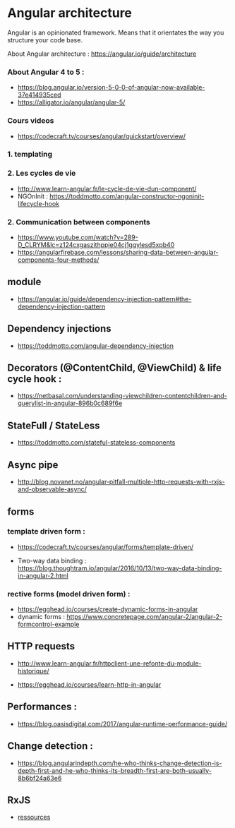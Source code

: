 # Angular architecture

Angular is an opinionated framework.
Means that it orientates the way you structure your code base.

About Angular architecture : https://angular.io/guide/architecture

### About Angular 4 to 5 : 

* https://blog.angular.io/version-5-0-0-of-angular-now-available-37e414935ced
* https://alligator.io/angular/angular-5/

### Cours videos

* https://codecraft.tv/courses/angular/quickstart/overview/

### 1. templating

### 2. Les cycles de vie

* http://www.learn-angular.fr/le-cycle-de-vie-dun-component/
* NGOnInit : https://toddmotto.com/angular-constructor-ngoninit-lifecycle-hook

### 2. Communication between components

* https://www.youtube.com/watch?v=289-D_CLRYM&lc=z124cxgaszithppje04cj1gqylesd5xpb40
* https://angularfirebase.com/lessons/sharing-data-between-angular-components-four-methods/

## module

* https://angular.io/guide/dependency-injection-pattern#the-dependency-injection-pattern

## Dependency injections

* https://toddmotto.com/angular-dependency-injection

## Decorators (@ContentChild, @ViewChild) & life cycle hook :

* https://netbasal.com/understanding-viewchildren-contentchildren-and-querylist-in-angular-896b0c689f6e

## StateFull / StateLess

* https://toddmotto.com/stateful-stateless-components

## Async pipe

* http://blog.novanet.no/angular-pitfall-multiple-http-requests-with-rxjs-and-observable-async/

## forms

### template driven form :

* https://codecraft.tv/courses/angular/forms/template-driven/

* Two-way data binding : https://blog.thoughtram.io/angular/2016/10/13/two-way-data-binding-in-angular-2.html

### rective forms (model driven form) : 

* https://egghead.io/courses/create-dynamic-forms-in-angular
* dynamic forms  : https://www.concretepage.com/angular-2/angular-2-formcontrol-example

## HTTP requests

* http://www.learn-angular.fr/httpclient-une-refonte-du-module-historique/

* https://egghead.io/courses/learn-http-in-angular

## Performances :

* https://blog.oasisdigital.com/2017/angular-runtime-performance-guide/

## Change detection :

* https://blog.angularindepth.com/he-who-thinks-change-detection-is-depth-first-and-he-who-thinks-its-breadth-first-are-both-usually-8b6bf24a63e6

## RxJS

* [ressources](./rxjs.md)
